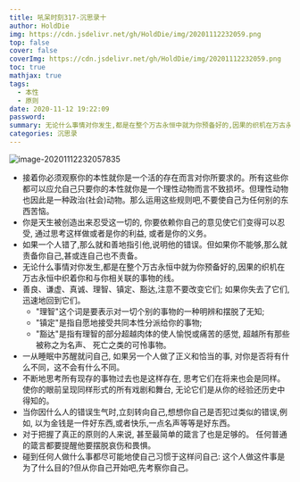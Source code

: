 ```yaml
---
title: 吼呆时刻317-沉思录十
author: HoldDie
img: https://cdn.jsdelivr.net/gh/HoldDie/img/20201112232059.png
top: false
cover: false
coverImg: https://cdn.jsdelivr.net/gh/HoldDie/img/20201112232059.png
toc: true
mathjax: true
tags:
  - 本性
  - 原则
date: 2020-11-12 19:22:09
password:
summary: 无论什么事情对你发生,都是在整个万古永恒中就为你预备好的,因果的织机在万古永恒中织着你和与你相关联的事物的线。
categories: 沉思录
---
```


![image-20201112232057835](https://cdn.jsdelivr.net/gh/HoldDie/img/20201112232059.png)

- 接着你必须观察你的本性就你是一个活的存在而言对你所要求的。所有这些你都可以应允自己只要你的本性就你是一个理性动物而言不致损坏。但理性动物也因此是一种政治(社会)动物。那么运用这些规则吧,不要使自己为任何别的东西苦恼。
- 你是天生被创造出来忍受这一切的, 你要依赖你自己的意见使它们变得可以忍受, 通过思考这样做或者是你的利益, 或者是你的义务。
- 如果一个人错了,那么就和善地指引他,说明他的错误。但如果你不能够,那么就责备你自己,甚或连自己也不责备。
- 无论什么事情对你发生,都是在整个万古永恒中就为你预备好的,因果的织机在万古永恒中织着你和与你相关联的事物的线。
- 善良、谦虚、真诚、理智、镇定、豁达,注意不要改变它们; 如果你失去了它们,迅速地回到它们。
  - "理智"这个词是要表示对一切个别的事物的一种明辨和摆脱了无知;
  - "镇定"是指自愿地接受共同本性分派给你的事物;
  - "豁达"是指有理智的部分超越肉体的使人愉悦或痛苦的感觉, 超越所有那些被称之为名声、 死亡之类的可怜事物。
-  一从睡眠中苏醒就问自己, 如果另一个人做了正义和恰当的事, 对你是否将有什么不同，这不会有什么不同。
- 不断地思考所有现存的事物过去也是这样存在, 思考它们在将来也会是同样。 使你的眼前呈现同样形式的所有戏剧和舞台, 无论它们是从你的经验还历史中得知的。
- 当你因什么人的错误生气时,立刻转向自己,想想你自己是否犯过类似的错误,例如, 以为金钱是一件好东西,或者快乐,一点名声等等是好东西。
- 对于把握了真正的原则的人来说, 甚至最简单的箴言了也是足够的。 任何普通的箴言都要提醒他要摆脱哀伤和畏惧。
- 碰到任何人做什么事都尽可能地使自己习惯于这样问自己: 这个人做这件事是为了什么目的?但从你自己开始吧,先考察你自己。